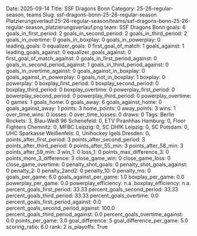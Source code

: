 Date: 2025-09-14
Title: SSF Dragons Bonn
Category: 25-26-regular-season, teams
Slug: ssf-dragons-bonn-25-26-regular-season
Platzierungsverlauf:25-26-regular-season/teams/ssf-dragons-bonn-25-26-regular-season_platzierungsverlauf.png
team: SSF Dragons Bonn
goals: 6
goals_in_first_period: 2
goals_in_second_period: 2
goals_in_third_period: 2
goals_in_overtime: 0
goals_in_boxplay: 0
goals_in_powerplay: 0
leading_goals: 0
equalizer_goals: 0
first_goal_of_match: 1
goals_against: 1
leading_goals_against: 0
equalizer_goals_against: 0
first_goal_of_match_against: 0
goals_in_first_period_against: 0
goals_in_second_period_against: 1
goals_in_third_period_against: 0
goals_in_overtime_against: 0
goals_against_in_boxplay: 0
goals_against_in_powerplay: 0
goals_not_in_boxplay: 1
boxplay: 0
powerplay: 0
boxplay_first_period: 0
boxplay_second_period: 0
boxplay_third_period: 0
boxplay_overtime: 0
powerplay_first_period: 0
powerplay_second_period: 0
powerplay_third_period: 0
powerplay_overtime: 0
games: 1
goals_home: 0
goals_away: 6
goals_against_home: 0
goals_against_away: 1
points: 3
home_points: 0
away_points: 3
wins: 1
over_time_wins: 0
losses: 0
over_time_losses: 0
draws: 0
Tags:  Berlin Rockets: 3,  Blau-Weiß 96 Schenefeld: 0,  ETV Piranhhas Hamburg: 0,  Floor Fighters Chemnitz: 0,  MFBC Leipzig: 0,  SC DHfK Leipzig: 0,  SC Potsdam: 0,  UHC Sparkasse Weißenfels: 0,  Unihockey Igels Dresden: 0,
points_after_first_period: 3
points_after_second_period: 3
points_after_third_period: 0
points_after_55_min: 3
points_after_58_min: 3
points_after_59_min: 3
win_1: 0
loss_1: 0
points_max_difference_3: 0
points_more_3_difference: 3
close_game_win: 0
close_game_loss: 0
close_game_overtime: 0
penalty_shot_goals: 0
penalty_shot_goals_against: 0
penalty_2: 0
penalty_2and2: 0
penalty_10: 0
penalty_ms: 0
goals_per_game: 6.0
goals_against_per_game: 1.0
boxplay_per_game: 0.0
powerplay_per_game: 0.0
powerplay_efficiency: n.a.
boxplay_efficiency: n.a.
percent_goals_first_period: 33.33
percent_goals_second_period: 33.33
percent_goals_third_period: 33.33
percent_goals_overtime: 0.0
percent_goals_first_period_against: 0.0
percent_goals_second_period_against: 100.0
percent_goals_third_period_against: 0.0
percent_goals_overtime_against: 0.0
points_per_game: 3.0
goal_difference: 5
goal_difference_per_game: 5.0
scoring_ratio: 6.0
rank: 2
is_playoffs: True
